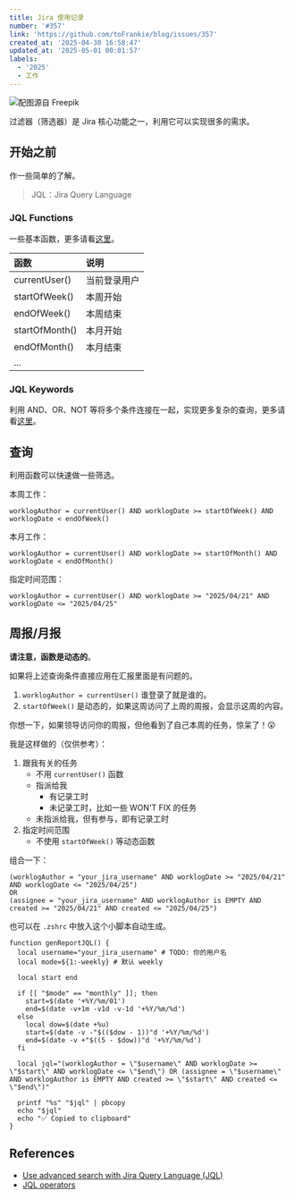 ```yaml
---
title: Jira 使用记录
number: '#357'
link: 'https://github.com/toFrankie/blog/issues/357'
created_at: '2025-04-30 16:58:47'
updated_at: '2025-05-01 00:01:57'
labels:
  - '2025'
  - 工作
---
```





![配图源自 Freepik](https://cdn.jsdelivr.net/gh/toFrankie/blog@main/images/2025/4/1746003443752.jpg)

过滤器（筛选器）是 Jira 核心功能之一，利用它可以实现很多的需求。

## 开始之前

作一些简单的了解。

> JQL：Jira Query Language

### JQL Functions

一些基本函数，更多请看[这里](https://support.atlassian.com/jira-service-management-cloud/docs/jql-functions/)。

| 函数 | 说明 |
| :--- | :--- |
| currentUser() | 当前登录用户 |
| startOfWeek() | 本周开始 |
| endOfWeek() | 本周结束 |
| startOfMonth() | 本月开始 |
| endOfMonth() | 本月结束 |
| ... | |

### JQL Keywords

利用 AND、OR、NOT 等将多个条件连接在一起，实现更多复杂的查询，更多请看[这里](https://support.atlassian.com/jira-service-management-cloud/docs/jql-keywords/)。

## 查询

利用函数可以快速做一些筛选。

本周工作：

```
worklogAuthor = currentUser() AND worklogDate >= startOfWeek() AND worklogDate < endOfWeek()
```

本月工作：

```
worklogAuthor = currentUser() AND worklogDate >= startOfMonth() AND worklogDate < endOfMonth()
```

指定时间范围：

```
worklogAuthor = currentUser() AND worklogDate >= "2025/04/21" AND worklogDate <= "2025/04/25"
```

## 周报/月报

**请注意，函数是动态的**。

如果将上述查询条件直接应用在汇报里面是有问题的。

1. `worklogAuthor = currentUser()` 谁登录了就是谁的。
2. `startOfWeek()` 是动态的，如果这周访问了上周的周报，会显示这周的内容。

你想一下，如果领导访问你的周报，但他看到了自己本周的任务，惊呆了！😲

我是这样做的（仅供参考）：

1. 跟我有关的任务
    - 不用 `currentUser()` 函数
    - 指派给我
        - 有记录工时
        - 未记录工时，比如一些 WON'T FIX 的任务
    - 未指派给我，但有参与，即有记录工时
3. 指定时间范围
    - 不使用 `startOfWeek()` 等动态函数

组合一下：

```
(worklogAuthor = "your_jira_username" AND worklogDate >= "2025/04/21" AND worklogDate <= "2025/04/25")
OR
(assignee = "your_jira_username" AND worklogAuthor is EMPTY AND created >= "2025/04/21" AND created <= "2025/04/25")
```

也可以在 `.zshrc` 中放入这个小脚本自动生成。

```shell
function genReportJQL() {
  local username="your_jira_username" # TODO: 你的用户名
  local mode=${1:-weekly} # 默认 weekly

  local start end

  if [[ "$mode" == "monthly" ]]; then
    start=$(date '+%Y/%m/01')
    end=$(date -v+1m -v1d -v-1d '+%Y/%m/%d')
  else
    local dow=$(date +%u)
    start=$(date -v -"$(($dow - 1))"d '+%Y/%m/%d')
    end=$(date -v +"$((5 - $dow))"d '+%Y/%m/%d')
  fi

  local jql="(worklogAuthor = \"$username\" AND worklogDate >= \"$start\" AND worklogDate <= \"$end\") OR (assignee = \"$username\" AND worklogAuthor is EMPTY AND created >= \"$start\" AND created <= \"$end\")"

  printf "%s" "$jql" | pbcopy
  echo "$jql"
  echo "✅ Copied to clipboard"
}
```

## References

- [Use advanced search with Jira Query Language (JQL)](https://support.atlassian.com/jira-service-management-cloud/docs/use-advanced-search-with-jira-query-language-jql/)
- [JQL operators](https://support.atlassian.com/jira-service-management-cloud/docs/jql-operators/)
